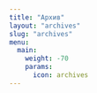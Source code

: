 ```yaml
---
title: "Архив"
layout: "archives"
slug: "archives"
menu:
  main:
    weight: -70
    params: 
      icon: archives
---
```

